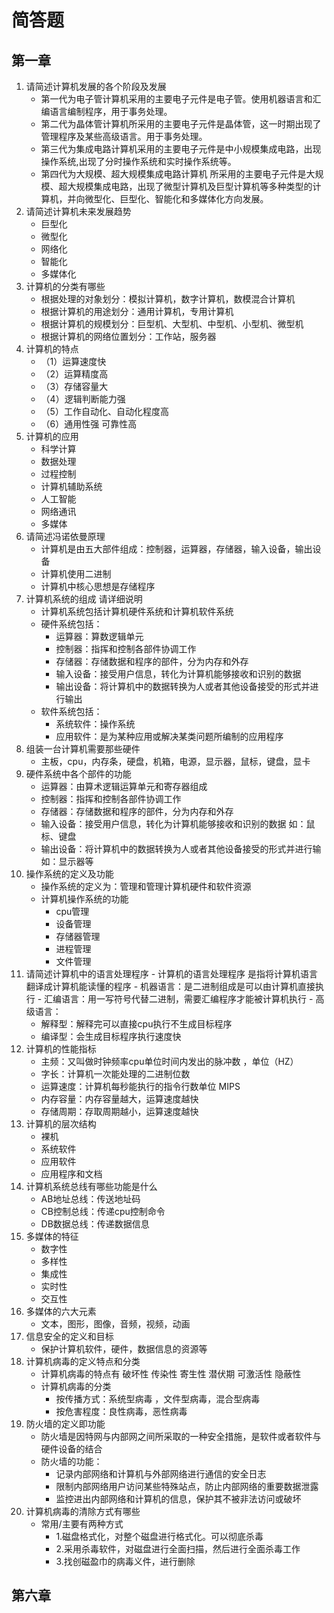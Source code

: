 # 简答题

## 第一章

1. 请简述计算机发展的各个阶段及发展
   - 第一代为电子管计算机采用的主要电子元件是电子管。使用机器语言和汇编语言编制程序，用于事务处理。
   - 第二代为晶体管计算机所采用的主要电子元件是晶体管，这一时期出现了管理程序及某些高级语言。用于事务处理。
   - 第三代为集成电路计算机采用的主要电子元件是中小规模集成电路，出现操作系统,出现了分时操作系统和实时操作系统等。
   - 第四代为大规模、超大规模集成电路计算机 所采用的主要电子元件是大规模、超大规模集成电路，出现了微型计算机及巨型计算机等多种类型的计算机，并向微型化、巨型化、智能化和多媒体化方向发展。
2. 请简述计算机未来发展趋势
   - 巨型化
   - 微型化
   - 网络化
   - 智能化
   - 多媒体化
3. 计算机的分类有哪些
   - 根据处理的对象划分：模拟计算机，数字计算机，数模混合计算机
   - 根据计算机的用途划分：通用计算机，专用计算机
   - 根据计算机的规模划分：巨型机、大型机、中型机、小型机、微型机
   - 根据计算机的网络位置划分：工作站，服务器
4. 计算机的特点
   - （1）运算速度快
   - （2）运算精度高
   - （3）存储容量大
   - （4）逻辑判断能力强
   - （5）工作自动化、自动化程度高
   - （6）通用性强 可靠性高
5. 计算机的应用
   - 科学计算
   - 数据处理
   - 过程控制
   - 计算机辅助系统
   - 人工智能
   - 网络通讯
   - 多媒体
6. 请简述冯诺依曼原理
   - 计算机是由五大部件组成：控制器，运算器，存储器，输入设备，输出设备
   - 计算机使用二进制
   - 计算机中核心思想是存储程序
7. 计算机系统的组成 请详细说明
   - 计算机系统包括计算机硬件系统和计算机软件系统
   - 硬件系统包括：
     - 运算器：算数逻辑单元
     - 控制器：指挥和控制各部件协调工作
     - 存储器：存储数据和程序的部件，分为内存和外存
     - 输入设备：接受用户信息，转化为计算机能够接收和识别的数据
     - 输出设备：将计算机中的数据转换为人或者其他设备接受的形式并进行输出
   - 软件系统包括：
     - 系统软件：操作系统
     - 应用软件：是为某种应用或解决某类问题所编制的应用程序
8. 组装一台计算机需要那些硬件
   - 主板，cpu，内存条，硬盘，机箱，电源，显示器，鼠标，键盘，显卡
9. 硬件系统中各个部件的功能
   - 运算器：由算术逻辑运算单元和寄存器组成
   - 控制器：指挥和控制各部件协调工作
   - 存储器：存储数据和程序的部件，分为内存和外存
   - 输入设备：接受用户信息，转化为计算机能够接收和识别的数据 如：鼠标、键盘
   - 输出设备：将计算机中的数据转换为人或者其他设备接受的形式并进行输 如：显示器等
10. 操作系统的定义及功能
    - 操作系统的定义为：管理和管理计算机硬件和软件资源
    - 计算机操作系统的功能
      - cpu管理
      - 设备管理
      - 存储器管理
      - 进程管理
      - 文件管理
11.  请简述计算机中的语言处理程序
    - 计算机的语言处理程序 是指将计算机语言翻译成计算机能读懂的程序 
    - 机器语言：是二进制组成是可以由计算机直接执行 
    - 汇编语言：用一写符号代替二进制，需要汇编程序才能被计算机执行
    - 高级语言：
      - 解释型：解释完可以直接cpu执行不生成目标程序
      - 编译型：会生成目标程序执行速度快
12. 计算机的性能指标
    - 主频：又叫做时钟频率cpu单位时间内发出的脉冲数 ，单位（HZ）
    - 字长：计算机一次能处理的二进制位数
    - 运算速度：计算机每秒能执行的指令行数单位 MIPS
    - 内存容量：内存容量越大，运算速度越快
    - 存储周期：存取周期越小，运算速度越快
13. 计算机的层次结构
    - 裸机 
    - 系统软件
    - 应用软件
    - 应用程序和文档 
14. 计算机系统总线有哪些功能是什么
    - AB地址总线：传送地址码
    - CB控制总线：传递cpu控制命令
    - DB数据总线：传递数据信息
15. 多媒体的特征
    - 数字性
    - 多样性
    - 集成性
    - 实时性
    - 交互性
16. 多媒体的六大元素
    - 文本，图形，图像，音频，视频，动画
17. 信息安全的定义和目标
    - 保护计算机软件，硬件，数据信息的资源等
18. 计算机病毒的定义特点和分类
    - 计算机病毒的特点有 破坏性 传染性 寄生性 潜伏期 可激活性 隐蔽性
    - 计算机病毒的分类 
      - 按传播方式：系统型病毒 ，文件型病毒，混合型病毒
      - 按危害程度：良性病毒，恶性病毒
19. 防火墙的定义即功能
    - 防火墙是因特网与内部网之间所采取的一种安全措施，是软件或者软件与硬件设备的结合
    - 防火墙的功能：
      - 记录内部网络和计算机与外部网络进行通信的安全日志
      - 限制内部网络用户访问某些特殊站点，防止内部网络的重要数据泄露
      - 监控进出内部网络和计算机的信息，保护其不被非法访问或破坏
20. 计算机病毒的清除方式有哪些
    - 常用/主要有两种方式
      - 1.磁盘格式化，对整个磁盘进行格式化。可以彻底杀毒
      - 2.采用杀毒软件，对磁盘进行全面扫描，然后进行全面杀毒工作
      - 3.找创磁盈巾的病毒义件，进行删除

## 第六章
